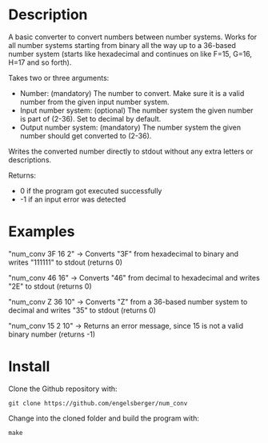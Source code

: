 # Description

A basic converter to convert numbers between number systems. Works for all number systems starting from binary all the way up to a 36-based number system (starts like hexadecimal and continues on like F=15, G=16, H=17 and so forth).

Takes two or three arguments:
- Number: (mandatory) The number to convert. Make sure it is a valid number from the given input number system.
- Input number system: (optional) The number system the given number is part of (2-36). Set to decimal by default.
- Output number system: (mandatory) The number system the given number should get converted to (2-36).

Writes the converted number directly to stdout without any extra letters or descriptions.

Returns:
- 0 if the program got executed successfully
- -1 if an input error was detected

# Examples

"num_conv 3F 16 2" -> Converts "3F" from hexadecimal to binary and writes "111111" to stdout (returns 0)

"num_conv 46 16" -> Converts "46" from decimal to hexadecimal and writes "2E" to stdout (returns 0)

"num_conv Z 36 10" -> Converts "Z" from a 36-based number system to decimal and writes "35" to stdout (returns 0)

"num_conv 15 2 10" -> Returns an error message, since 15 is not a valid binary number (returns -1)

# Install

Clone the Github repository with:

`git clone https://github.com/engelsberger/num_conv`

Change into the cloned folder and build the program with:

`make`
